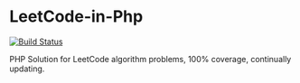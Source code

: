# LeetCode-in-Php

[![Build Status](https://travis-ci.org/php4dev/LeetCode-in-Php.svg?branch=master)](https://travis-ci.org/php4dev/LeetCode-in-Php)

PHP Solution for LeetCode algorithm problems, 100% coverage, continually updating.
